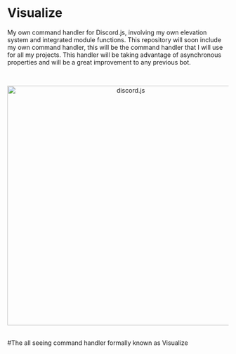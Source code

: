 # Visualize
My own command handler for Discord.js, involving my own elevation system and integrated module functions.
This repository will soon include my own command handler, this will be the command handler that I will use for all my projects.
This handler will be taking advantage of asynchronous properties and will be a great improvement to any previous bot.

<div align="center">
  <br/>
  <p>
    <img src="https://i.pinimg.com/originals/97/8c/09/978c0970b5f6ced611ce640a712a5af0.png" width="546" alt="discord.js" />
  </p>
  <br/>
</div>
#The all seeing command handler formally known as Visualize
